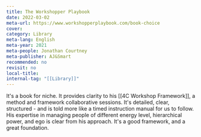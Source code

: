 ```yaml
---
title: The Workshopper Playbook
date: 2022-03-02
meta-url: https://www.workshopperplaybook.com/book-choice
cover: 
category: Library
meta-lang: English
meta-year: 2021
meta-people: Jonathan Courtney
meta-publisher: AJ&Smart
recommended: no
revisit: no
local-title: 
internal-tag: "[[Library]]"
---
```

It's a book for niche. It provides clarity to his [[4C Workshop Framework]], a method and framework collaborative sessions. It's detailed, clear, structured - and is told more like a timed instruction manual for us to follow. His expertise in managing people of different energy level, hierarchical power, and ego is clear from his approach. It's a good framework, and a great foundation. 